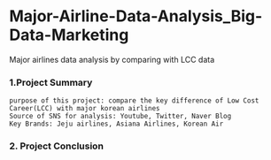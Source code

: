 # Major-Airline-Data-Analysis_Big-Data-Marketing
Major airlines data analysis by comparing with LCC data 

### 1.Project Summary 
```
purpose of this project: compare the key difference of Low Cost Career(LCC) with major korean airlines
Source of SNS for analysis: Youtube, Twitter, Naver Blog 
Key Brands: Jeju airlines, Asiana Airlines, Korean Air

```
### 2. Project Conclusion 


```

```
